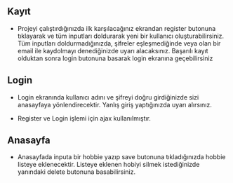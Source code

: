 ## Kayıt
- Projeyi çalıştırdığınızda ilk karşılacağınız ekrandan register butonuna tıklayarak ve tüm inputları doldurarak yeni bir kullanıcı oluşturabilirsiniz.
Tüm inputları doldurmadığınızda, şifreler eşleşmediğinde veya olan bir email ile kaydolmayı denediğinizde uyarı alacaksınız. Başarılı kayıt olduktan sonra
login butonuna basarak login ekranına geçebilirsiniz

##  Login
- Login ekranında kullanıcı adını ve şifreyi doğru girdiğinizde sizi anasayfaya yönlendirecektir. Yanlış giriş yaptığınızda uyarı alırsınız.

- Register ve Login işlemi için ajax kullanılmıştır.
 
## Anasayfa
- Anasayfada inputa bir hobbie yazıp save butonuna tıkladığınızda hobbie listeye eklenecektir. Listeye eklenen hobiyi silmek istediğinizde yanındaki 
delete butonuna basabilirsiniz.
